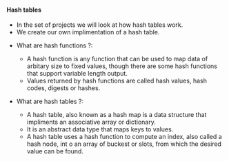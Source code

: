 #### Hash tables

- In the set of projects we will look at how hash tables work.
- We create our own implimentation of a hash table.

* What are hash functions ?:
  - A hash function is any function that can be used to map data of arbitary size to fixed values, though there are some hash functions that support variable length output.
  - Values returned by hash functions are called hash values, hash codes, digests or hashes.

* What are hash tables ?:
  - A hash table, also known as a hash map is a data structure that impliments an associative array or dictionary.
  - It is an abstract data type that maps keys to values.
  - A hash table uses a hash function to compute an index, also called a hash node, int o an array of buckest or slots, from which the desired value can be found.
